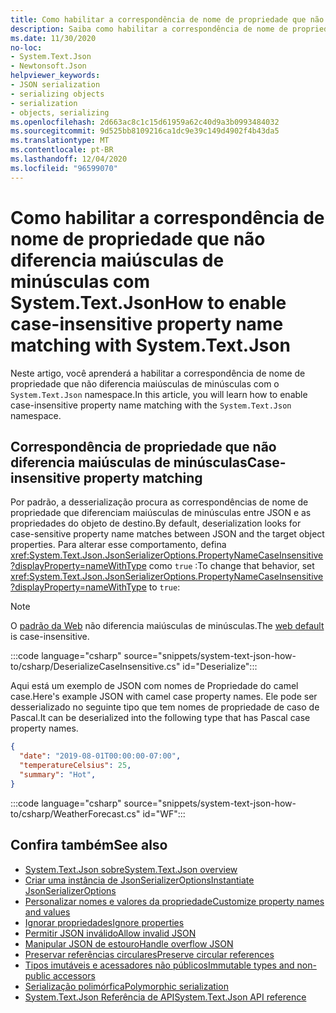 ```yaml
---
title: Como habilitar a correspondência de nome de propriedade que não diferencia maiúsculas de minúsculas com System.Text.Json
description: Saiba como habilitar a correspondência de nome de propriedade que não diferencia maiúsculas de minúsculas ao serializar e desserializar de JSON no .NET.
ms.date: 11/30/2020
no-loc:
- System.Text.Json
- Newtonsoft.Json
helpviewer_keywords:
- JSON serialization
- serializing objects
- serialization
- objects, serializing
ms.openlocfilehash: 2d663ac8c1c15d61959a62c40d9a3b0993484032
ms.sourcegitcommit: 9d525bb8109216ca1dc9e39c149d4902f4b43da5
ms.translationtype: MT
ms.contentlocale: pt-BR
ms.lasthandoff: 12/04/2020
ms.locfileid: "96599070"
---
```

# <a name="how-to-enable-case-insensitive-property-name-matching-with-no-locsystemtextjson"></a><span data-ttu-id="0fb93-103">Como habilitar a correspondência de nome de propriedade que não diferencia maiúsculas de minúsculas com System.Text.Json</span><span class="sxs-lookup"><span data-stu-id="0fb93-103">How to enable case-insensitive property name matching with System.Text.Json</span></span>

<span data-ttu-id="0fb93-104">Neste artigo, você aprenderá a habilitar a correspondência de nome de propriedade que não diferencia maiúsculas de minúsculas com o `System.Text.Json` namespace.</span><span class="sxs-lookup"><span data-stu-id="0fb93-104">In this article, you will learn how to enable case-insensitive property name matching with the `System.Text.Json` namespace.</span></span>

## <a name="case-insensitive-property-matching"></a><span data-ttu-id="0fb93-105">Correspondência de propriedade que não diferencia maiúsculas de minúsculas</span><span class="sxs-lookup"><span data-stu-id="0fb93-105">Case-insensitive property matching</span></span>

<span data-ttu-id="0fb93-106">Por padrão, a desserialização procura as correspondências de nome de propriedade que diferenciam maiúsculas de minúsculas entre JSON e as propriedades do objeto de destino.</span><span class="sxs-lookup"><span data-stu-id="0fb93-106">By default, deserialization looks for case-sensitive property name matches between JSON and the target object properties.</span></span> <span data-ttu-id="0fb93-107">Para alterar esse comportamento, defina <xref:System.Text.Json.JsonSerializerOptions.PropertyNameCaseInsensitive?displayProperty=nameWithType> como `true` :</span><span class="sxs-lookup"><span data-stu-id="0fb93-107">To change that behavior, set <xref:System.Text.Json.JsonSerializerOptions.PropertyNameCaseInsensitive?displayProperty=nameWithType> to `true`:</span></span>

> [!NOTE]
> <span data-ttu-id="0fb93-108">O [padrão da Web](system-text-json-configure-options.md#web-defaults-for-jsonserializeroptions) não diferencia maiúsculas de minúsculas.</span><span class="sxs-lookup"><span data-stu-id="0fb93-108">The [web default](system-text-json-configure-options.md#web-defaults-for-jsonserializeroptions) is case-insensitive.</span></span>

:::code language="csharp" source="snippets/system-text-json-how-to/csharp/DeserializeCaseInsensitive.cs" id="Deserialize":::

<span data-ttu-id="0fb93-109">Aqui está um exemplo de JSON com nomes de Propriedade do camel case.</span><span class="sxs-lookup"><span data-stu-id="0fb93-109">Here's example JSON with camel case property names.</span></span> <span data-ttu-id="0fb93-110">Ele pode ser desserializado no seguinte tipo que tem nomes de propriedade de caso de Pascal.</span><span class="sxs-lookup"><span data-stu-id="0fb93-110">It can be deserialized into the following type that has Pascal case property names.</span></span>

```json
{
  "date": "2019-08-01T00:00:00-07:00",
  "temperatureCelsius": 25,
  "summary": "Hot",
}
```

:::code language="csharp" source="snippets/system-text-json-how-to/csharp/WeatherForecast.cs" id="WF":::

## <a name="see-also"></a><span data-ttu-id="0fb93-111">Confira também</span><span class="sxs-lookup"><span data-stu-id="0fb93-111">See also</span></span>

* [<span data-ttu-id="0fb93-112">System.Text.Json sobre</span><span class="sxs-lookup"><span data-stu-id="0fb93-112">System.Text.Json overview</span></span>](system-text-json-overview.md)
* [<span data-ttu-id="0fb93-113">Criar uma instância de JsonSerializerOptions</span><span class="sxs-lookup"><span data-stu-id="0fb93-113">Instantiate JsonSerializerOptions</span></span>](system-text-json-configure-options.md)
* [<span data-ttu-id="0fb93-114">Personalizar nomes e valores da propriedade</span><span class="sxs-lookup"><span data-stu-id="0fb93-114">Customize property names and values</span></span>](system-text-json-customize-properties.md)
* [<span data-ttu-id="0fb93-115">Ignorar propriedades</span><span class="sxs-lookup"><span data-stu-id="0fb93-115">Ignore properties</span></span>](system-text-json-ignore-properties.md)
* [<span data-ttu-id="0fb93-116">Permitir JSON inválido</span><span class="sxs-lookup"><span data-stu-id="0fb93-116">Allow invalid JSON</span></span>](system-text-json-invalid-json.md)
* [<span data-ttu-id="0fb93-117">Manipular JSON de estouro</span><span class="sxs-lookup"><span data-stu-id="0fb93-117">Handle overflow JSON</span></span>](system-text-json-handle-overflow.md)
* [<span data-ttu-id="0fb93-118">Preservar referências circulares</span><span class="sxs-lookup"><span data-stu-id="0fb93-118">Preserve circular references</span></span>](system-text-json-preserve-references.md)
* [<span data-ttu-id="0fb93-119">Tipos imutáveis e acessadores não públicos</span><span class="sxs-lookup"><span data-stu-id="0fb93-119">Immutable types and non-public accessors</span></span>](system-text-json-immutability.md)
* [<span data-ttu-id="0fb93-120">Serialização polimórfica</span><span class="sxs-lookup"><span data-stu-id="0fb93-120">Polymorphic serialization</span></span>](system-text-json-polymorphism.md)
* <span data-ttu-id="0fb93-121">[System.Text.Json Referência de API](xref:System.Text.Json)</span><span class="sxs-lookup"><span data-stu-id="0fb93-121">[System.Text.Json API reference](xref:System.Text.Json)</span></span>
